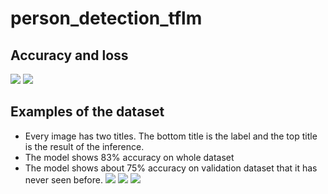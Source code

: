 # person_detection_tflm

## Accuracy and loss
![](person_detection_tflm/Training_plots/accuracy_128b-5e-021220210128.png)
![](person_detection_tflm/Training_plots/loss_128b-5e-021220210128.png)

## Examples of the dataset
* Every image has two titles. The bottom title is the label and the top title is the result of the inference.
* The model shows 83% accuracy on whole dataset
* The model shows about 75% accuracy on validation dataset that it has never seen before.
![](person_detection_tflm/images/Figure_1.png)
![](person_detection_tflm/images/Figure_2.png)
![](person_detection_tflm/images/Figure_3.png)
